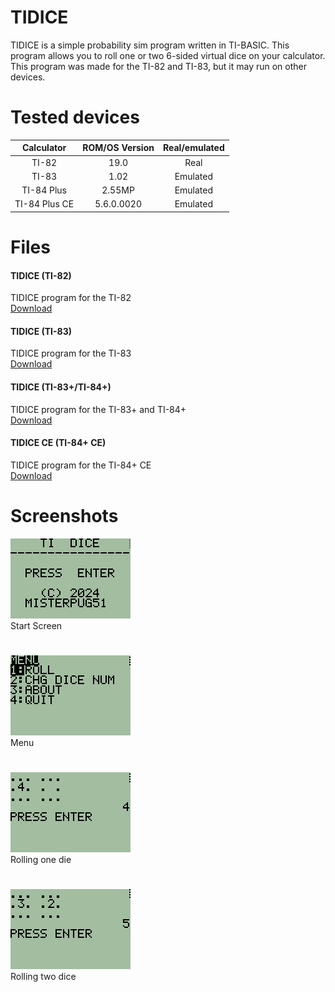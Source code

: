 # TIDICE
TIDICE is a simple probability sim program written in TI-BASIC. This program allows you to roll one or two 6-sided virtual dice on your calculator. This program was made for the TI-82 and TI-83, but it may run on other devices.

# Tested devices
**Calculator**|**ROM/OS Version**|**Real/emulated**
:-----:|:-----:|:-----:
TI-82|19.0|Real
TI-83|1.02|Emulated
TI-84 Plus|2.55MP|Emulated
TI-84 Plus CE|5.6.0.0020|Emulated
# Files
#### TIDICE (TI-82)
TIDICE program for the TI-82<br>
[Download](TIDICE.82p)
#### TIDICE (TI-83)
TIDICE program for the TI-83<br>
[Download](TIDICE.83p)
#### TIDICE (TI-83+/TI-84+)
TIDICE program for the TI-83+ and TI-84+<br>
[Download](TIDICE.8xp)
#### TIDICE CE (TI-84+ CE)
TIDICE program for the TI-84+ CE<br>
[Download](TIDICE_CE.8xp)
# Screenshots
![screenshot](screenshots/screenshot000.png)<br>
Start Screen
#
![screenshot](screenshots/screenshot001.png)<br>
Menu
#
![screenshot](screenshots/screenshot002.png)<br>
Rolling one die
#
![screenshot](screenshots/screenshot003.png)<br>
Rolling two dice
